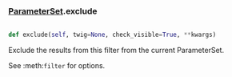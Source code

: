 ### [ParameterSet](ParameterSet.md).exclude

```py

def exclude(self, twig=None, check_visible=True, **kwargs)

```



Exclude the results from this filter from the current ParameterSet.

See :meth:`filter` for options.

